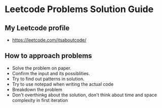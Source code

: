 # Leetcode Problems Solution Guide

## My Leetcode profile

- https://leetcode.com/itsaboutcode/

## How to approach problems

- Solve the problem on paper.
- Confirm the input and its possiblities.
- Try to find out patterns in solution.
- Try to use notepad when writing the actual code
- Breakdown the problem
- Don't overthinkg about the solution, don't think about time and space complexity in first iteration
